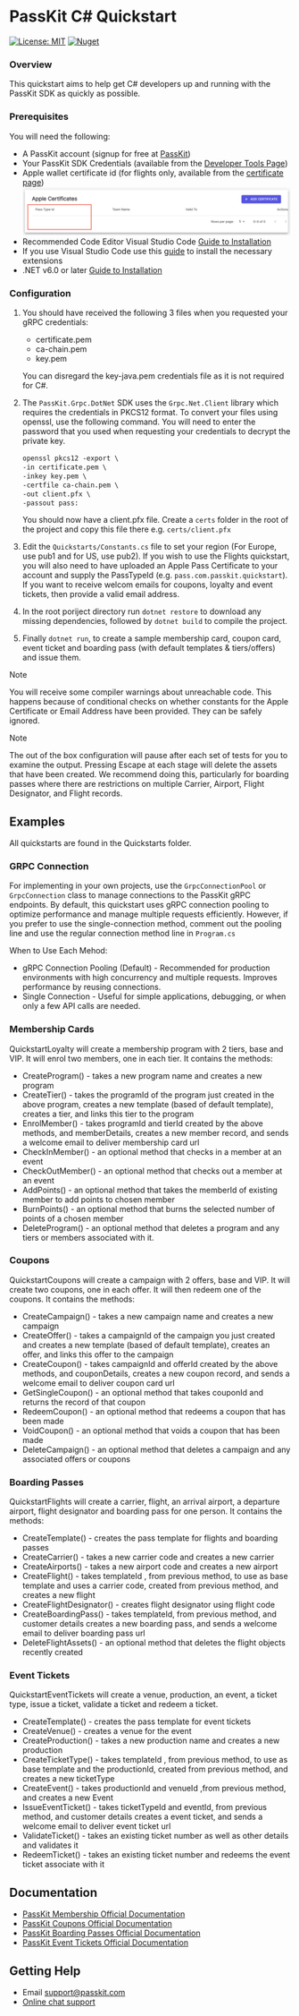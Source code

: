 PassKit C# Quickstart
=======================

[![License: MIT](https://img.shields.io/badge/License-MIT-yellow.svg)](https://opensource.org/licenses/MIT)
[![Nuget](https://img.shields.io/nuget/v/PassKit.Grpc.DotNet)](https://www.nuget.org/packages/PassKit.Grpc.Net)

### Overview

This quickstart aims to help  get C# developers up and running with the PassKit SDK as quickly as possible.

### Prerequisites

You will need the following:

- A PassKit account (signup for free at [PassKit](https://app.passkit.com))
- Your PassKit SDK Credentials (available from the [Developer Tools Page](https://app.passkit.com/app/account/developer-tools))
- Apple wallet certificate id (for flights only, available from the [certificate page](https://app.passkit.com/app/account/certificates))
 ![ScreenShot](images/certificate.png)
- Recommended Code Editor Visual Studio Code [Guide to Installation](https://code.visualstudio.com/docs/setup/setup-overview)
- If you use Visual Studio Code use this [guide](https://code.visualstudio.com/docs/languages/csharp) to install the necessary extensions
- .NET v6.0 or later [Guide to Installation](https://dotnet.microsoft.com/en-us/download/dotnet/6.0)

 ### Configuration

1. You should have received the following 3 files when you requested your gRPC credentials:
    - certificate.pem
    - ca-chain.pem
    - key.pem
    
    You can disregard the key-java.pem credentials file as it is not required for C#.

2.  The `PassKit.Grpc.DotNet` SDK uses the `Grpc.Net.Client` library which requires the credentials in PKCS12 format.  To convert your files using openssl, use the following command. You will need to enter the password that you used when requesting your credentials to decrypt the private key.

    ```
    openssl pkcs12 -export \
    -in certificate.pem \
    -inkey key.pem \
    -certfile ca-chain.pem \
    -out client.pfx \
    -passout pass:
    ```

    You should now have a client.pfx file.  Create a `certs` folder in the root of the project and copy this file there e.g. `certs/client.pfx`

3. Edit the `Quickstarts/Constants.cs` file to set your region (For Europe, use pub1 and for US, use pub2).  If you wish to use the Flights quickstart, you will also need to have uploaded an Apple Pass Certificate to your account and supply the PassTypeId (e.g. `pass.com.passkit.quickstart`).  If you want to receive welcom emails for coupons, loyalty and event tickets, then provide a valid email address.

4. In the root poriject directory run `dotnet restore` to download any missing dependencies, followed by `dotnet build` to compile the project.

5. Finally `dotnet run`, to create a sample membership card, coupon card, event ticket and boarding pass (with default templates & tiers/offers) and issue them.

> [!NOTE]
> You will receive some compiler warnings about unreachable code. This happens because of conditional checks on whether constants for the Apple Certificate or Email Address have been provided.  They can be safely ignored.

> [!NOTE]
> The out of the box configuration will pause after each set of tests for you to examine the output.  Pressing Escape at each stage will delete the assets that have been created.  We recommend doing this, particularly for boarding passes where there are restrictions on multiple Carrier, Airport, Flight Designator, and Flight records.

## Examples
All quickstarts are found in the Quickstarts folder.
### GRPC Connection
For implementing in your own projects, use the `GrpcConnectionPool` or `GrpcConnection` class to manage connections to the PassKit gRPC endpoints. By default, this quickstart uses gRPC connection pooling to optimize performance and manage multiple requests efficiently. However, if you prefer to use the single-connection method, comment out the pooling line and use the regular connection method line in `Program.cs`

When to Use Each Mehod:
- gRPC Connection Pooling (Default) - Recommended for production environments with high concurrency and multiple requests. Improves performance by reusing connections.
- Single Connection - Useful for simple applications, debugging, or when only a few API calls are needed.

###  Membership Cards
QuickstartLoyalty will create a membership program with 2 tiers, base and VIP.  It will enrol two members, one in each tier.
It contains the methods:
- CreateProgram() - takes a new program name and creates a new program
- CreateTier() - takes the programId of the program just created in the above program, creates a new template (based of default template), creates a tier, and links this tier to the program
- EnrolMember() - takes programId and tierId created by the above methods, and memberDetails, creates a new member record, and sends a welcome email to deliver membership card url 
- CheckInMember() - an optional method that checks in a member at an event
- CheckOutMember() - an optional method that checks out a member at an event
- AddPoints() - an optional method that takes the memberId of existing member to add points to chosen member
- BurnPoints() - an optional method that burns the selected number of points of a chosen member
- DeleteProgram() -  an optional method that deletes a program and any tiers or members associated with it.

###  Coupons
QuickstartCoupons will create a campaign with 2 offers, base and VIP. It will create two coupons, one in each offer. It will then redeem one of the coupons.
It contains the methods:
- CreateCampaign() - takes a new campaign name and creates a new campaign
- CreateOffer() - takes a campaignId of the campaign you just created and creates a new template (based of default template), creates an offer, and links this offer to the campaign
- CreateCoupon() - takes campaignId and offerId created by the above methods, and couponDetails, creates a new coupon record, and sends a welcome email to deliver coupon card url
- GetSingleCoupon() - an optional method that takes couponId and returns the record of that coupon
- RedeemCoupon() - an optional method that redeems a coupon that has been made
- VoidCoupon() - an optional method that voids a coupon that has been made
- DeleteCampaign() - an optional method that deletes a campaign and any associated offers or coupons

### Boarding Passes
QuickstartFlights will create a carrier, flight, an arrival airport, a departure airport, flight designator and boarding pass for one person. 
It contains the methods:
- CreateTemplate() - creates the pass template for flights and boarding passes
- CreateCarrier() - takes a new carrier code and creates a new carrier
- CreateAirports() - takes a new airport code and creates a new airport
- CreateFlight() - takes templateId , from previous method, to use as base template and uses a carrier code, created from previous method, and creates a new flight
- CreateFlightDesignator() - creates flight designator using flight code
- CreateBoardingPass() - takes templateId, from previous method, and customer details creates a new boarding pass, and sends a welcome email to deliver boarding pass url
- DeleteFlightAssets() - an optional method that deletes the flight objects recently created

### Event Tickets
QuickstartEventTickets will create a venue, production, an event, a ticket type, issue a ticket, validate a ticket and redeem a ticket. 
- CreateTemplate() - creates the pass template for event tickets
- CreateVenue() - creates a venue for the event 
- CreateProduction() - takes a new production name and creates a new production
- CreateTicketType() - takes templateId , from previous method, to use as base template and the productionId, created from previous method, and creates a new ticketType 
- CreateEvent() - takes productionId and venueId ,from previous method, and creates a new Event
- IssueEventTicket() - takes ticketTypeId and  eventId, from previous method, and customer details creates a event ticket, and sends a welcome email to deliver event ticket url
- ValidateTicket() - takes an existing ticket number as well as other details and validates it
- RedeemTicket() - takes an existing ticket number and redeems the event ticket associate with it

## Documentation
* [PassKit Membership Official Documentation](https://docs.passkit.io/protocols/member)
* [PassKit Coupons Official Documentation](https://docs.passkit.io/protocols/coupon)
* [PassKit Boarding Passes Official Documentation](https://docs.passkit.io/protocols/boarding)
* [PassKit Event Tickets Official Documentation](https://docs.passkit.io/protocols/event-tickets/)


## Getting Help
* Email [support@passkit.com](email:support@passkit.com)
* [Online chat support](https://passkit.com/)

